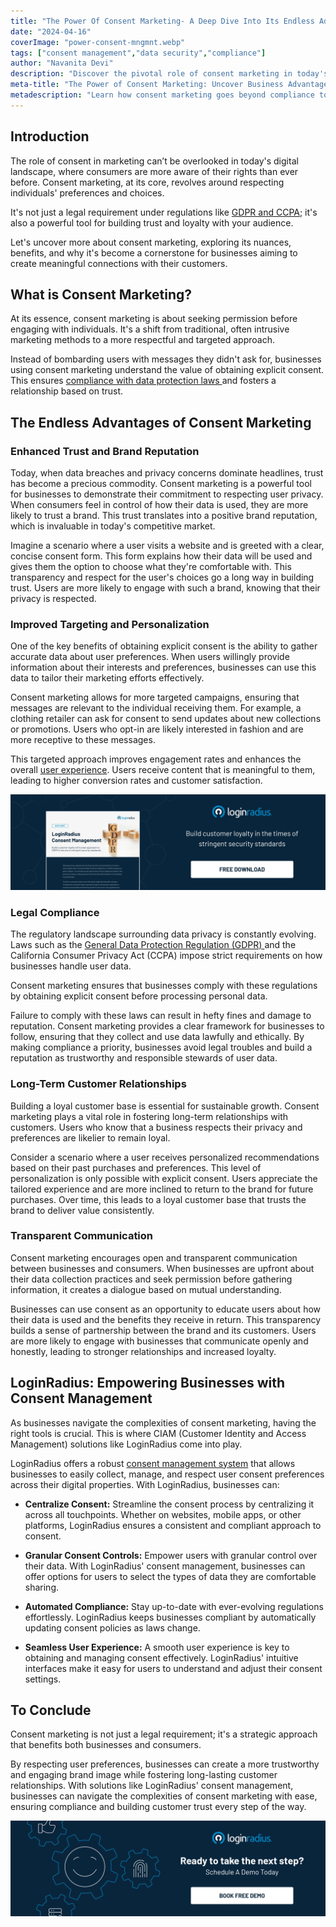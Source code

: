 ```yaml
---
title: "The Power Of Consent Marketing- A Deep Dive Into Its Endless Advantages"
date: "2024-04-16"
coverImage: "power-consent-mngmnt.webp"
tags: ["consent management","data security","compliance"]
author: "Navanita Devi"
description: "Discover the pivotal role of consent marketing in today's digital landscape. Explore how it goes beyond legal compliance to build trust, enhance targeting, ensure legal compliance, and foster long-term customer relationships."
meta-title: "The Power of Consent Marketing: Uncover Business Advantages"
metadescription: "Learn how consent marketing goes beyond compliance to build trust, enhance targeting, and foster customer loyalty. Explore the benefits of consent marketing."
---
```

## Introduction

The role of consent in marketing can’t be overlooked in today's digital landscape, where consumers are more aware of their rights than ever before. Consent marketing, at its core, revolves around respecting individuals' preferences and choices.

It's not just a legal requirement under regulations like [GDPR and CCPA](https://www.loginradius.com/blog/identity/ccpa-vs-gdpr-the-compliance-war/); it's also a powerful tool for building trust and loyalty with your audience. 

Let's uncover more about consent marketing, exploring its nuances, benefits, and why it's become a cornerstone for businesses aiming to create meaningful connections with their customers.

## What is Consent Marketing?

At its essence, consent marketing is about seeking permission before engaging with individuals. It's a shift from traditional, often intrusive marketing methods to a more respectful and targeted approach. 

Instead of bombarding users with messages they didn't ask for, businesses using consent marketing understand the value of obtaining explicit consent. This ensures [compliance with data protection laws ](https://www.loginradius.com/compliances/)and fosters a relationship based on trust.

## The Endless Advantages of Consent Marketing

### Enhanced Trust and Brand Reputation

Today, when data breaches and privacy concerns dominate headlines, trust has become a precious commodity. Consent marketing is a powerful tool for businesses to demonstrate their commitment to respecting user privacy. When consumers feel in control of how their data is used, they are more likely to trust a brand. This trust translates into a positive brand reputation, which is invaluable in today's competitive market. 

Imagine a scenario where a user visits a website and is greeted with a clear, concise consent form. This form explains how their data will be used and gives them the option to choose what they're comfortable with. This transparency and respect for the user's choices go a long way in building trust. Users are more likely to engage with such a brand, knowing that their privacy is respected.

### Improved Targeting and Personalization

One of the key benefits of obtaining explicit consent is the ability to gather accurate data about user preferences. When users willingly provide information about their interests and preferences, businesses can use this data to tailor their marketing efforts effectively. 

Consent marketing allows for more targeted campaigns, ensuring that messages are relevant to the individual receiving them. For example, a clothing retailer can ask for consent to send updates about new collections or promotions. Users who opt-in are likely interested in fashion and are more receptive to these messages. 

This targeted approach improves engagement rates and enhances the overall [user experience](https://www.loginradius.com/blog/growth/4-tips-secure-frictionless-ux/). Users receive content that is meaningful to them, leading to higher conversion rates and customer satisfaction.

[![DS-consent-mngmnt](DS-consent-mngmnt.webp)](https://www.loginradius.com/resource/loginradius-consent-management) 

### Legal Compliance

The regulatory landscape surrounding data privacy is constantly evolving. Laws such as the [General Data Protection Regulation (GDPR) ](https://www.loginradius.com/gdpr-and-privacy/)and the California Consumer Privacy Act (CCPA) impose strict requirements on how businesses handle user data. 

Consent marketing ensures that businesses comply with these regulations by obtaining explicit consent before processing personal data.

Failure to comply with these laws can result in hefty fines and damage to reputation. Consent marketing provides a clear framework for businesses to follow, ensuring that they collect and use data lawfully and ethically. By making compliance a priority, businesses avoid legal troubles and build a reputation as trustworthy and responsible stewards of user data.

### Long-Term Customer Relationships

Building a loyal customer base is essential for sustainable growth. Consent marketing plays a vital role in fostering long-term relationships with customers. Users who know that a business respects their privacy and preferences are likelier to remain loyal.

Consider a scenario where a user receives personalized recommendations based on their past purchases and preferences. This level of personalization is only possible with explicit consent. Users appreciate the tailored experience and are more inclined to return to the brand for future purchases. Over time, this leads to a loyal customer base that trusts the brand to deliver value consistently.

### Transparent Communication

Consent marketing encourages open and transparent communication between businesses and consumers. When businesses are upfront about their data collection practices and seek permission before gathering information, it creates a dialogue based on mutual understanding.

Businesses can use consent as an opportunity to educate users about how their data is used and the benefits they receive in return. This transparency builds a sense of partnership between the brand and its customers. Users are more likely to engage with businesses that communicate openly and honestly, leading to stronger relationships and increased loyalty. 

## LoginRadius: Empowering Businesses with Consent Management

As businesses navigate the complexities of consent marketing, having the right tools is crucial. This is where CIAM (Customer Identity and Access Management) solutions like LoginRadius come into play.

LoginRadius offers a robust [consent management system](https://www.loginradius.com/blog/identity/guide-consent-management/) that allows businesses to easily collect, manage, and respect user consent preferences across their digital properties. With LoginRadius, businesses can:

* **Centralize Consent:** Streamline the consent process by centralizing it across all touchpoints. Whether on websites, mobile apps, or other platforms, LoginRadius ensures a consistent and compliant approach to consent.

* **Granular Consent Controls:** Empower users with granular control over their data. With LoginRadius' consent management, businesses can offer options for users to select the types of data they are comfortable sharing.

* **Automated Compliance:** Stay up-to-date with ever-evolving regulations effortlessly. LoginRadius keeps businesses compliant by automatically updating consent policies as laws change.

* **Seamless User Experience:** A smooth user experience is key to obtaining and managing consent effectively. LoginRadius' intuitive interfaces make it easy for users to understand and adjust their consent settings.

## To Conclude

Consent marketing is not just a legal requirement; it's a strategic approach that benefits both businesses and consumers. 

By respecting user preferences, businesses can create a more trustworthy and engaging brand image while fostering long-lasting customer relationships. With solutions like LoginRadius' consent management, businesses can navigate the complexities of consent marketing with ease, ensuring compliance and building customer trust every step of the way.  

[![book-a-demo-loginradius](../../assets/book-a-demo-loginradius.webp)](https://www.loginradius.com/contact-us?utm_source=blog&utm_medium=web&utm_campaign=consent-management-business-advantages)

